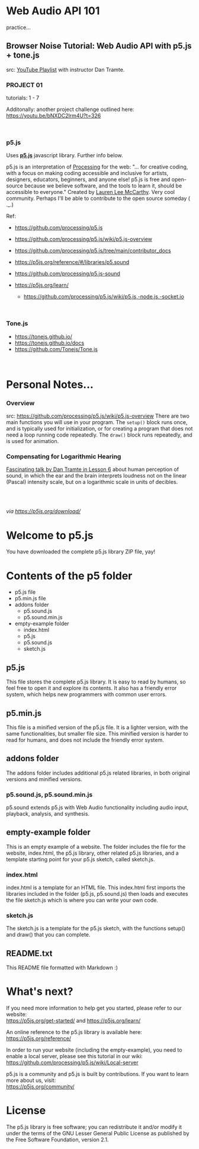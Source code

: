 # Web Audio API 101

practice...

## Browser Noise Tutorial: Web Audio API with p5.js + tone.js
src: [YouTube Playlist](https://www.youtube.com/watch?v=mmluIbsmvoY&list=PLLgJJsrdwhPywJe2TmMzYNKHdIZ3PASbr) with instructor Dan Tramte.

### PROJECT 01
tutorials: 1 - 7

Additonally: another project challenge outlined here: https://youtu.be/bNXDC2lrm4U?t=326

<br />

### p5.js
Uses **[p5.js](https://p5js.org/)** javascript library. Further info below.

p5.js is an interpretation of [Processing](https://processing.org/) for the web: "... for creative coding, with a focus on making coding accessible and inclusive for artists, designers, educators, beginners, and anyone else! p5.js is free and open-source because we believe software, and the tools to learn it, should be accessible to everyone." Created by [Lauren Lee McCarthy](https://lauren-mccarthy.com/Info). Very cool community. Perhaps I'll be able to contribute to the open source someday ( ._.)

Ref:
* https://github.com/processing/p5.js
* https://github.com/processing/p5.js/wiki/p5.js-overview
* https://github.com/processing/p5.js/tree/main/contributor_docs
* https://p5js.org/reference/#/libraries/p5.sound
* https://github.com/processing/p5.js-sound

* https://p5js.org/learn/
    * https://github.com/processing/p5.js/wiki/p5.js,-node.js,-socket.io


<br />

### Tone.js

* https://tonejs.github.io/
* https://tonejs.github.io/docs
* https://github.com/Tonejs/Tone.js



<br />

# Personal Notes...

### Overview
src: https://github.com/processing/p5.js/wiki/p5.js-overview
There are two main functions you will use in your program. The `setup()` block runs once, and is typically used for initialization, or for creating a program that does not need a loop running code repeatedly. The `draw()` block runs repeatedly, and is used for animation.

### Compensating for Logarithmic Hearing
[Fascinating talk by Dan Tramte in Lesson 6](https://youtu.be/GLOZMmT5Oz4) about human perception of sound, in which the ear and the brain interprets loudness not on the linear (Pascal) intensity scale, but on a logarithmic scale in units of decibles.







<br />

<br />

_via https://p5js.org/download/_

# Welcome to p5.js

You have downloaded the complete p5.js library ZIP file, yay!

# Contents of the p5 folder

* p5.js file
* p5.min.js file
* addons folder
  * p5.sound.js
  * p5.sound.min.js
* empty-example folder
  * index.html
  * p5.js
  * p5.sound.js
  * sketch.js

## p5.js

This file stores the complete p5.js library. It is easy to read by humans, so feel free to open it and explore its contents. It also has a friendly error system, which helps new programmers with common user errors.

## p5.min.js

This file is a minified version of the p5.js file. It is a lighter version, with the same functionalities, but smaller file size. This minified version is harder to read for humans, and does not include the friendly error system.

## addons folder

The addons folder includes additional p5.js related libraries, in both original versions and minified versions.

### p5.sound.js, p5.sound.min.js

p5.sound extends p5.js with Web Audio functionality including audio input, playback, analysis, and synthesis.

## empty-example folder

This is an empty example of a website. The folder includes the file for the website, index.html, the p5.js library, other related p5.js libraries, and a template starting point for your p5.js sketch, called sketch.js.

### index.html

index.html is a template for an HTML file. This index.html first imports the libraries included in the folder (p5.js, p5.sound.js) then loads and executes the file sketch.js which is where you can write your own code.

### sketch.js

The sketch.js is a template for the p5.js sketch, with the functions setup() and draw() that you can complete.

## README.txt

This README file formatted with Markdown :)

# What's next?

If you need more information to help get you started, please refer to our website:  
https://p5js.org/get-started/ and https://p5js.org/learn/

An online reference to the p5.js library is available here:  
https://p5js.org/reference/

In order to run your website (including the empty-example), you need to enable a local server, please see this tutorial in our wiki:  
https://github.com/processing/p5.js/wiki/Local-server

p5.js is a community and p5.js is built by contributions. If you want to learn more about us, visit:  
https://p5js.org/community/

# License

The p5.js library is free software; you can redistribute it and/or modify it under the terms of the GNU Lesser General Public License as published by the Free Software Foundation, version 2.1.
